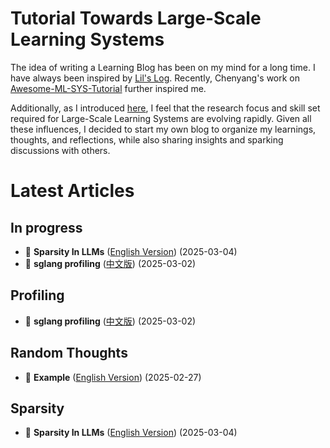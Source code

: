 # Tutorial Towards Large-Scale Learning Systems 

 The idea of writing a Learning Blog has been on my mind for a long time. I have always been inspired by [Lil's Log](https://lilianweng.github.io/). Recently, Chenyang's work on [Awesome-ML-SYS-Tutorial](https://github.com/zhaochenyang20/Awesome-ML-SYS-Tutorial?tab=readme-ov-file) further inspired me. 

 Additionally, as I introduced [here](docs/Tutorial/motivation-en.md), I feel that the research focus and skill set required for Large-Scale Learning Systems are evolving rapidly. Given all these influences, I decided to start my own blog to organize my learnings, thoughts, and reflections, while also sharing insights and sparking discussions with others. 

# Latest Articles


## In progress
- 📌 **Sparsity In LLMs** ([English Version](https://qihang-zhang.github.io/Large-Scale-Learning-Sys-Tutorial/Tutorial/2025/03/04/Sparsity%20In%20LLMs.html)) (2025-03-04)
- 📌 **sglang profiling** ([中文版](https://qihang-zhang.github.io/Large-Scale-Learning-Sys-Tutorial/Tutorial/2025/03/02/sglang%20profiling.html)) (2025-03-02)

## Profiling
- 📌 **sglang profiling** ([中文版](https://qihang-zhang.github.io/Large-Scale-Learning-Sys-Tutorial/Tutorial/2025/03/02/sglang%20profiling.html)) (2025-03-02)

## Random Thoughts
- 📌 **Example** ([English Version](https://qihang-zhang.github.io/Large-Scale-Learning-Sys-Tutorial/Tutorial/2025/02/27/Example.html)) (2025-02-27)

## Sparsity
- 📌 **Sparsity In LLMs** ([English Version](https://qihang-zhang.github.io/Large-Scale-Learning-Sys-Tutorial/Tutorial/2025/03/04/Sparsity%20In%20LLMs.html)) (2025-03-04)